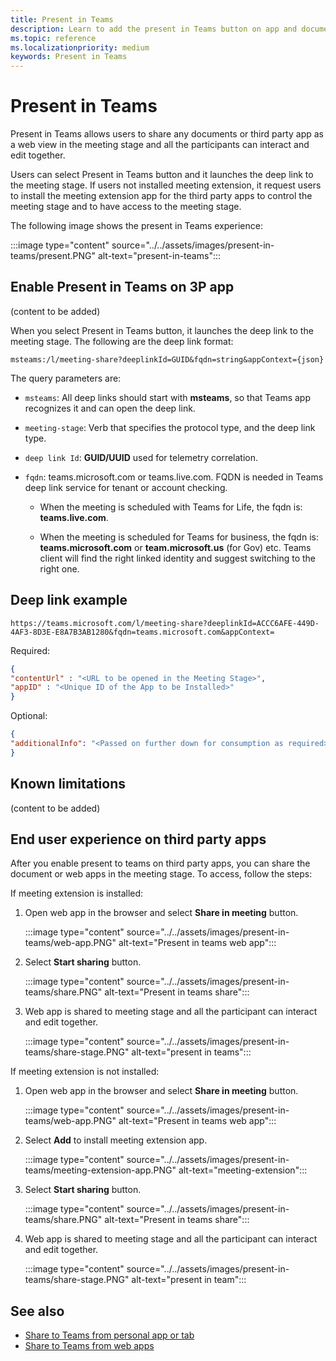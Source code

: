 ```yaml
---
title: Present in Teams
description: Learn to add the present in Teams button on app and document to share in the meeting stage
ms.topic: reference
ms.localizationpriority: medium
keywords: Present in Teams
---
```

# Present in Teams

Present in Teams allows users to share any documents or third party app as a web view in the meeting stage and all the participants can interact and edit together.

Users can select Present in Teams button and it launches the deep link to the meeting stage. If users not installed meeting extension, it request users to install the meeting extension app for the third party apps to control the meeting stage and to have access to the meeting stage.

The following image shows the present in Teams experience:

:::image type="content" source="../../assets/images/present-in-teams/present.PNG" alt-text="present-in-teams":::

## Enable Present in Teams on 3P app

(content to be added)

When you select Present in Teams button, it launches the deep link to the meeting stage. The following are the deep link format:

`msteams:/l/meeting-share?deeplinkId=GUID&fqdn=string&appContext={json}`

The query parameters are:

* `msteams`: All deep links should start with **msteams**, so that Teams app recognizes it and can open the deep link.​

* `meeting-stage`: Verb that specifies the protocol type, and the deep link type​.

* `deep link Id`: **GUID/UUID** used for telemetry correlation​.

* `fqdn`: teams.microsoft.com or teams.live.com. FQDN is needed in Teams deep link service for tenant or account checking.

  * When the meeting is scheduled with Teams for Life, the fqdn is: **teams.live.com**.

  * When the meeting is scheduled for Teams for business, the fqdn is: **teams.microsoft.com** or **team.microsoft.us** (for Gov) etc. Teams client will find the right linked identity and suggest switching to the right one.​

## Deep link example

`https://teams.microsoft.com/l/meeting-share?deeplinkId=ACCC6AFE-449D-4AF3-8D3E-E8A7B3AB1280&fqdn=teams.microsoft.com&appContext=`

Required:

```json
{ ​
"contentUrl" : "<URL to be opened in the Meeting Stage>", ​
"appID" : "<Unique ID of the App to be Installed>"​
}
```

Optional:

```json
{ ​
"additionalInfo": "<Passed on further down for consumption as required>"
}
```

## Known limitations

(content to be added)

## End user experience on third party apps

After you enable present to teams on third party apps, you can share the document or web apps in the meeting stage. To access, follow the steps:

If meeting extension is installed:

1. Open web app in the browser and select **Share in meeting** button.

   :::image type="content" source="../../assets/images/present-in-teams/web-app.PNG" alt-text="Present in teams web app":::

1. Select **Start sharing** button.

   :::image type="content" source="../../assets/images/present-in-teams/share.PNG" alt-text="Present in teams share":::

1. Web app is shared to meeting stage and all the participant can interact and edit together.

   :::image type="content" source="../../assets/images/present-in-teams/share-stage.PNG" alt-text="present in teams":::

If meeting extension is not installed:

1. Open web app in the browser and select **Share in meeting** button.

   :::image type="content" source="../../assets/images/present-in-teams/web-app.PNG" alt-text="Present in teams web app":::

1. Select **Add** to install meeting extension app.

   :::image type="content" source="../../assets/images/present-in-teams/meeting-extension-app.PNG" alt-text="meeting-extension":::

1. Select **Start sharing** button.

   :::image type="content" source="../../assets/images/present-in-teams/share.PNG" alt-text="Present in teams share":::

1. Web app is shared to meeting stage and all the participant can interact and edit together.

   :::image type="content" source="../../assets/images/present-in-teams/share-stage.PNG" alt-text="present in team":::

## See also

* [Share to Teams from personal app or tab](share-to-teams-from-personal-app-or-tab.md)
* [Share to Teams from web apps](share-to-teams-from-web-apps.md)
